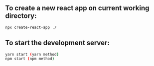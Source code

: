 ## To create a new react app on current working directory:
```bash
npx create-react-app ./
```

## To start the development server:
```bash
yarn start (yarn method)
npm start (npm method)
```